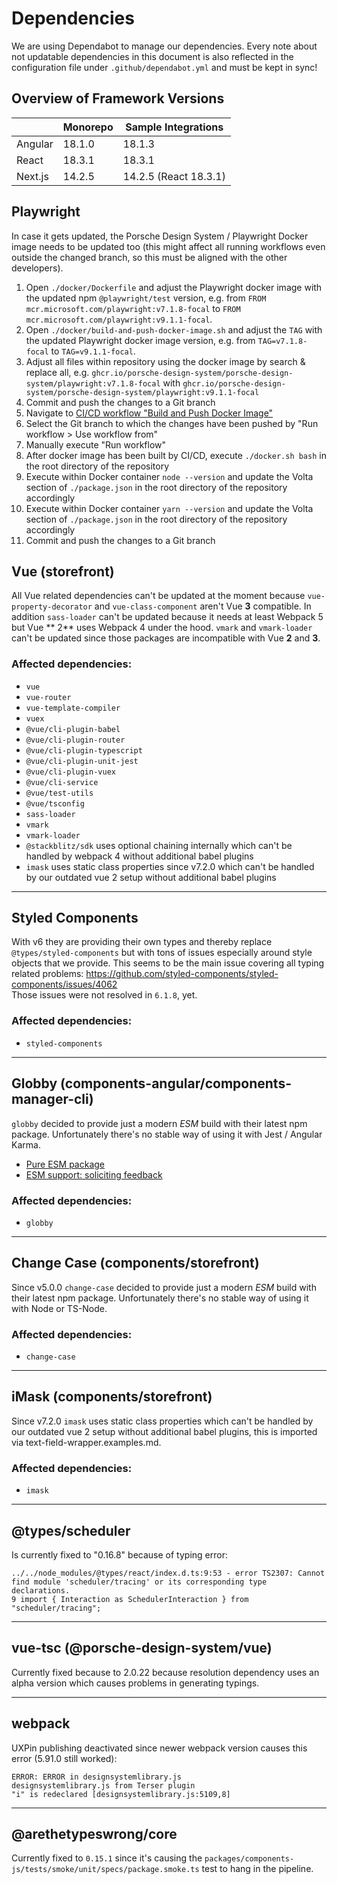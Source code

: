 # Dependencies

We are using Dependabot to manage our dependencies. Every note about not updatable dependencies in this document is also
reflected in the configuration file under `.github/dependabot.yml` and must be kept in sync!

## Overview of Framework Versions

|         | Monorepo | Sample Integrations   |
| ------- | -------- | --------------------- |
| Angular | 18.1.0   | 18.1.3                |
| React   | 18.3.1   | 18.3.1                |
| Next.js | 14.2.5   | 14.2.5 (React 18.3.1) |

## Playwright

In case it gets updated, the Porsche Design System / Playwright Docker image needs to be updated too (this might affect
all running workflows even outside the changed branch, so this must be aligned with the other developers).

1. Open `./docker/Dockerfile` and adjust the Playwright docker image with the updated npm `@playwright/test` version,
   e.g. from `FROM mcr.microsoft.com/playwright:v7.1.8-focal` to `FROM mcr.microsoft.com/playwright:v9.1.1-focal`.
2. Open `./docker/build-and-push-docker-image.sh` and adjust the `TAG` with the updated Playwright docker image version,
   e.g. from `TAG=v7.1.8-focal` to `TAG=v9.1.1-focal`.
3. Adjust all files within repository using the docker image by search & replace all, e.g.
   `ghcr.io/porsche-design-system/porsche-design-system/playwright:v7.1.8-focal` with
   `ghcr.io/porsche-design-system/porsche-design-system/playwright:v9.1.1-focal`
4. Commit and push the changes to a Git branch
5. Navigate to
   [CI/CD workflow "Build and Push Docker Image"](https://github.com/porsche-design-system/porsche-design-system/actions/workflows/build-and-push-docker-image.yml)
6. Select the Git branch to which the changes have been pushed by "Run workflow > Use workflow from"
7. Manually execute "Run workflow"
8. After docker image has been built by CI/CD, execute `./docker.sh bash` in the root directory of the repository
9. Execute within Docker container `node --version` and update the Volta section of `./package.json` in the root
   directory of the repository accordingly
10. Execute within Docker container `yarn --version` and update the Volta section of `./package.json` in the root
    directory of the repository accordingly
11. Commit and push the changes to a Git branch

## Vue (storefront)

All Vue related dependencies can't be updated at the moment because `vue-property-decorator` and `vue-class-component`
aren't Vue **3** compatible. In addition `sass-loader` can't be updated because it needs at least Webpack 5 but Vue **
2** uses Webpack 4 under the hood. `vmark` and `vmark-loader` can't be updated since those packages are incompatible
with Vue **2** and **3**.

### Affected dependencies:

- `vue`
- `vue-router`
- `vue-template-compiler`
- `vuex`
- `@vue/cli-plugin-babel`
- `@vue/cli-plugin-router`
- `@vue/cli-plugin-typescript`
- `@vue/cli-plugin-unit-jest`
- `@vue/cli-plugin-vuex`
- `@vue/cli-service`
- `@vue/test-utils`
- `@vue/tsconfig`
- `sass-loader`
- `vmark`
- `vmark-loader`
- `@stackblitz/sdk` uses optional chaining internally which can't be handled by webpack 4 without additional babel
  plugins
- `imask` uses static class properties since v7.2.0 which can't be handled by our outdated vue 2 setup without
  additional babel plugins

---

## Styled Components

With v6 they are providing their own types and thereby replace `@types/styled-components` but with tons of issues
especially around style objects that we provide. This seems to be the main issue covering all typing related problems:
https://github.com/styled-components/styled-components/issues/4062  
Those issues were not resolved in `6.1.8`, yet.

### Affected dependencies:

- `styled-components`

---

## Globby (components-angular/components-manager-cli)

`globby` decided to provide just a modern _ESM_ build with their latest npm package. Unfortunately there's no stable way
of using it with Jest / Angular Karma.

- [Pure ESM package](https://gist.github.com/sindresorhus/a39789f98801d908bbc7ff3ecc99d99c#how-can-i-make-my-typescript-project-output-esm)
- [ESM support: soliciting feedback](https://github.com/TypeStrong/ts-node/issues/1007)

### Affected dependencies:

- `globby`

---

## Change Case (components/storefront)

Since v5.0.0 `change-case` decided to provide just a modern _ESM_ build with their latest npm package. Unfortunately
there's no stable way of using it with Node or TS-Node.

### Affected dependencies:

- `change-case`

---

## iMask (components/storefront)

Since v7.2.0 `imask` uses static class properties which can't be handled by our outdated vue 2 setup without additional
babel plugins, this is imported via text-field-wrapper.examples.md.

### Affected dependencies:

- `imask`

---

## @types/scheduler

Is currently fixed to "0.16.8" because of typing error:

```
../../node_modules/@types/react/index.d.ts:9:53 - error TS2307: Cannot find module 'scheduler/tracing' or its corresponding type declarations.
9 import { Interaction as SchedulerInteraction } from "scheduler/tracing";
```

---

## vue-tsc (@porsche-design-system/vue)

Currently fixed because to 2.0.22 because resolution dependency uses an alpha version which causes problems in
generating typings.

---

## webpack

UXPin publishing deactivated since newer webpack version causes this error (5.91.0 still worked):

```
ERROR: ERROR in designsystemlibrary.js
designsystemlibrary.js from Terser plugin
"i" is redeclared [designsystemlibrary.js:5109,8]
```

---

## @arethetypeswrong/core

Currently fixed to `0.15.1` since it's causing the `packages/components-js/tests/smoke/unit/specs/package.smoke.ts` test
to hang in the pipeline.
